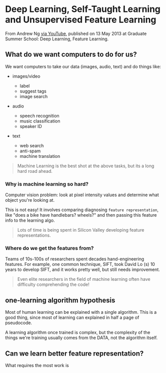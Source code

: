 # Deep Learning, Self-Taught Learning and Unsupervised Feature Learning

From Andrew Ng [via YouTube](https://www.youtube.com/watch?v=n1ViNeWhC24&ab_channel=黄鑫), published on 13 May 2013 at Graduate Summer School: Deep Learning, Feature Learning. 

## What do we want computers to do for us? 


We want computers to take our data (images, audio, text) and do things like: 

* images/video
	* label
	* suggest tags
	* image search

* audio 
	* speech recognition
	* music classification 
	* speaker ID

* text 
	* web search
	* anti-spam
	* machine translation 


> Machine Learning is the best shot at the above tasks, but its a long hard road ahead.

### Why is machine learning so hard?

Computer vision problem: look at pixel intensity values and determine what object you're looking at. 

This is not easy!  It involves comparing diagnosing `feature representation`, like "does a bike have handlebars? wheels?" and then passing this feature info to the learning algo.

> Lots of time is being spent in Silicon Valley developing feature representations.

### Where do we get the features from? 

Teams of 10s-100s of researchers spent decades hand-engineering features.  For example, one common technique, SIFT, took David Lo (s) 10 years to develop SIFT, and it works pretty well, but still needs improvement.  

> Even elite researchers in the field of machine learning often have difficulty comprehending the code! 



## one-learning algorithm hypothesis 

Most of human learning can be explained with a single algorithm.  This is a good thing, since most of learning can explained in half a page of pseudocode. 

A learning algorithm once trained is complex, but the complexity of the things we're training usually comes from the DATA, not the algorithm itself. 

## Can we learn better feature representation?


What requires the most work is  